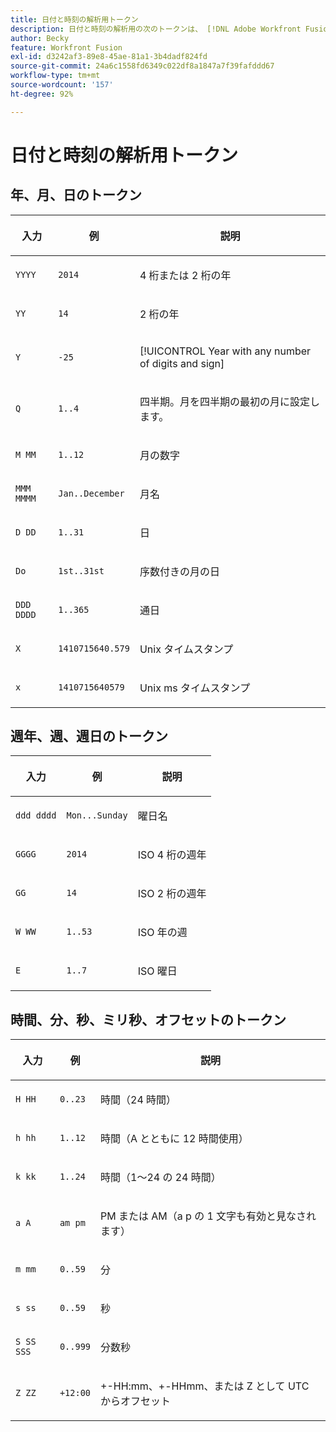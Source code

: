 ```yaml
---
title: 日付と時刻の解析用トークン
description: 日付と時刻の解析用の次のトークンは、 [!DNL Adobe Workfront Fusion mapping]  パネルで使用できます。
author: Becky
feature: Workfront Fusion
exl-id: d3242af3-89e8-45ae-81a1-3b4dadf824fd
source-git-commit: 24a6c1558fd6349c022df8a1847a7f39fafddd67
workflow-type: tm+mt
source-wordcount: '157'
ht-degree: 92%

---
```


# 日付と時刻の解析用トークン

## 年、月、日のトークン

<table style="table-layout:auto"> 
 <col> 
 <col> 
 <col> 
 <thead> 
  <tr> 
   <th>入力 </th> 
   <th>例 </th> 
   <th> <p>説明</p> </th> 
  </tr> 
 </thead> 
 <tbody> 
  <tr> 
   <td><code>YYYY </code> </td> 
   <td><code>2014 </code> </td> 
   <td> <p>4 桁または 2 桁の年</p> </td> 
  </tr> 
  <tr> 
   <td><code>YY</code></td> 
   <td><code>14</code></td> 
   <td> <p>2 桁の年</p> </td> 
  </tr> 
  <tr> 
   <td><code>Y</code> </td> 
   <td><code>-25</code> </td> 
   <td> <p>[!UICONTROL Year with any number of digits and sign]</p> </td> 
  </tr> 
  <tr> 
   <td><code>Q</code> </td> 
   <td><code>1..4</code> </td> 
   <td> <p> 四半期。月を四半期の最初の月に設定します。</p> </td> 
  </tr> 
  <tr> 
   <td><code>M MM</code> </td> 
   <td><code>1..12</code> </td> 
   <td> <p> 月の数字</p> </td> 
  </tr> 
  <tr> 
   <td><code>MMM MMMM</code> </td> 
   <td><code>Jan..December</code> </td> 
   <td> <p> 月名</p> </td> 
  </tr> 
  <tr> 
   <td><code>D DD</code> </td> 
   <td><code>1..31</code> </td> 
   <td> <p> 日</p> </td> 
  </tr> 
  <tr> 
   <td><code>Do </code> </td> 
   <td><code>1st..31st</code> </td> 
   <td> <p> 序数付きの月の日</p> </td> 
  </tr> 
  <tr> 
   <td><code>DDD DDDD</code> </td> 
   <td><code>1..365</code></td> 
   <td> <p> 通日</p> </td> 
  </tr> 
  <tr> 
   <td><code>X</code> </td> 
   <td><code>1410715640.579</code> </td> 
   <td> <p> Unix タイムスタンプ</p> </td> 
  </tr> 
  <tr> 
   <td><code>x</code> </td> 
   <td><code>1410715640579</code> </td> 
   <td> <p> Unix ms タイムスタンプ</p> </td> 
  </tr> 
 </tbody> 
</table>

## 週年、週、週日のトークン

<table style="table-layout:auto"> 
 <col> 
 <col> 
 <col> 
 <thead> 
  <tr> 
   <th>入力 </th> 
   <th>例 </th> 
   <th> <p>説明</p> </th> 
  </tr> 
 </thead> 
 <tbody> 
  <tr> 
   <td><code>ddd dddd</code> </td> 
   <td><code>Mon...Sunday</code> </td> 
   <td> <p> 曜日名</p> </td> 
  </tr> 
  <tr> 
   <td><code>GGGG</code> </td> 
   <td><code>2014</code> </td> 
   <td> <p> ISO 4 桁の週年</p> </td> 
  </tr> 
  <tr> 
   <td><code>GG </code> </td> 
   <td><code>14</code> </td> 
   <td> <p> ISO 2 桁の週年</p> </td> 
  </tr> 
  <tr> 
   <td><code>W WW</code> </td> 
   <td><code>1..53</code></td> 
   <td> <p> ISO 年の週</p> </td> 
  </tr> 
  <tr> 
   <td><code>E</code> </td> 
   <td><code>1..7</code> </td> 
   <td> <p> ISO 曜日</p> </td> 
  </tr> 
 </tbody> 
</table>

## 時間、分、秒、ミリ秒、オフセットのトークン

<table style="table-layout:auto"> 
 <col> 
 <col> 
 <col> 
 <thead> 
  <tr> 
   <th>入力 </th> 
   <th>例 </th> 
   <th> <p>説明</p> </th> 
  </tr> 
 </thead> 
 <tbody> 
  <tr> 
   <td><code>H HH</code> </td> 
   <td><code>0..23</code></td> 
   <td> <p> 時間（24 時間）</p> </td> 
  </tr> 
  <tr> 
   <td><code>h hh</code> </td> 
   <td><code>1..12</code> </td> 
   <td> <p> 時間（A とともに 12 時間使用）</p> </td> 
  </tr> 
  <tr> 
   <td><code>k kk</code> </td> 
   <td><code>1..24</code> </td> 
   <td> <p> 時間（1～24 の 24 時間）</p> </td> 
  </tr> 
  <tr> 
   <td><code>a A</code> </td> 
   <td><code>am pm</code> </td> 
   <td> <p> PM または AM（a p の 1 文字も有効と見なされます）</p> </td> 
  </tr> 
  <tr> 
   <td><code>m mm</code> </td> 
   <td><code>0..59</code> </td> 
   <td> <p> 分</p> </td> 
  </tr> 
  <tr> 
   <td><code>s ss</code> </td> 
   <td><code>0..59</code> </td> 
   <td> <p> 秒</p> </td> 
  </tr> 
  <tr> 
   <td><code>S SS SSS</code> </td> 
   <td><code>0..999</code> </td> 
   <td> <p> 分数秒</p> </td> 
  </tr> 
  <tr> 
   <td><code>Z ZZ</code> </td> 
   <td><code>+12:00</code> </td> 
   <td> <p> +-HH:mm、+-HHmm、または Z として UTC からオフセット</p> </td> 
  </tr> 
 </tbody> 
</table>
